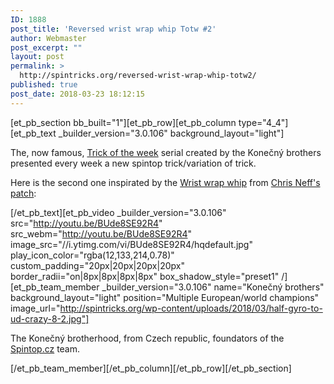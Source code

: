 ```yaml
---
ID: 1888
post_title: 'Reversed wrist wrap whip Totw #2'
author: Webmaster
post_excerpt: ""
layout: post
permalink: >
  http://spintricks.org/reversed-wrist-wrap-whip-totw2/
published: true
post_date: 2018-03-23 18:12:15
---
```

[et_pb_section bb_built="1"][et_pb_row][et_pb_column type="4_4"][et_pb_text _builder_version="3.0.106" background_layout="light"]

The, now famous, <a href="/tag/totw">Trick of the week</a> serial created by the Konečný brothers presented every week a new spintop trick/variation of trick.

Here is the second one inspirated by the <a href="/tag/wrist-wrap-whip">Wrist wrap whip</a> from <a href="http://spintricks.org/neffys-patch/">Chris Neff's patch</a>:

[/et_pb_text][et_pb_video _builder_version="3.0.106" src="http://youtu.be/BUde8SE92R4" src_webm="http://youtu.be/BUde8SE92R4" image_src="//i.ytimg.com/vi/BUde8SE92R4/hqdefault.jpg" play_icon_color="rgba(12,133,214,0.78)" custom_padding="20px|20px|20px|20px" border_radii="on|8px|8px|8px|8px" box_shadow_style="preset1" /][et_pb_team_member _builder_version="3.0.106" name="Konečný brothers" background_layout="light" position="Multiple European/world champions" image_url="http://spintricks.org/wp-content/uploads/2018/03/half-gyro-to-ud-crazy-8-2.jpg"]

The Konečný brotherhood, from Czech republic, foundators of the <a href="http://spintop.cz">Spintop.cz</a> team.

[/et_pb_team_member][/et_pb_column][/et_pb_row][/et_pb_section]